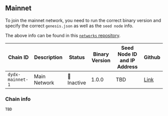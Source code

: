 ## Mainnet

To join the mainnet network, you need to run the correct binary version and specify the correct `genesis.json` as well as the `seed node` info.

The above info can be found in this [`networks` repository](https://github.com/dydxopsdao/networks).

| Chain ID | Description     | Status     | Binary Version | Seed Node ID and IP Address                                                                                                                                                                                                                                                                                                                                                                                                                                                            | Github                                                                    |
| ---------------- | --------------- | ---------- | -------------- | -------------------------------------------------------------------------------------------------------------------------------------------------------------------------------------------------------------------------------------------------------------------------------------------------------------------------------------------------------------------------------------------------------------------------------------------------------------------------------------- | ------------------------------------------------------------------------- |
| `dydx-mainnet-1` | Main Network | 🔴 Inactive | 1.0.0     | TBD                                                                                                                                                                                                                                                                                                                                                                                                                                                                                       | [Link](https://github.com/dydxopsdao/networks/tree/main/dydx-mainnet-1) |

### Chain info
```
TBD
```
